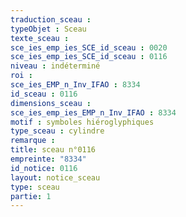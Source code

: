 ```yaml
---
traduction_sceau : 
typeObjet : Sceau
texte_sceau : 
sce_ies_emp_ies_SCE_id_sceau : 0020
sce_ies_emp_ies_SCE_id_sceau : 0116
niveau : indéterminé
roi : 
sce_ies_EMP_n_Inv_IFAO : 8334
id_sceau : 0116
dimensions_sceau : 
sce_ies_emp_ies_EMP_n_Inv_IFAO : 8334
motif : symboles hiéroglyphiques
type_sceau : cylindre 
remarque : 
title: sceau n°0116
empreinte: "8334"
id_notice: 0116
layout: notice_sceau
type: sceau
partie: 1
---
```


